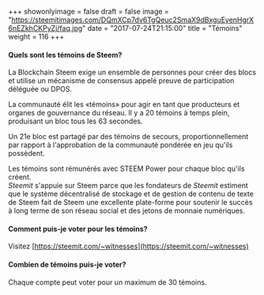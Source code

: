 +++
showonlyimage = false
draft = false
image = "https://steemitimages.com/DQmXCp7dv6TgQeuc2SmaX9dBxguEyenHgrX6nEZkhCKPyZj/faq.jpg"
date = "2017-07-24T21:15:00"
title = "Témoins"
weight = 116
+++

<!--more-->

#### Quels sont les témoins de Steem?

La Blockchain Steem exige un ensemble de personnes pour créer des blocs et utilise un mécanisme de consensus appelé preuve de participation déléguée ou DPOS.

La communauté élit les «témoins» pour agir en tant que producteurs et organes de gouvernance du réseau.
Il y a 20 témoins à temps plein, produisant un bloc tous les 63 secondes.

Un 21e bloc est partagé par des témoins de secours, proportionnellement par rapport à
l'approbation de la communauté pondérée en jeu qu'ils possèdent.

Les témoins sont rémunérés avec STEEM Power pour chaque bloc qu'ils créent.  
*Steemit* s'appuie sur Steem parce que les fondateurs de *Steemit* estiment que le système décentralisé de stockage et de gestion de contenu de texte de Steem fait de Steem une excellente plate-forme pour soutenir le succès à long terme de son réseau social et des jetons de monnaie numériques.

#### Comment puis-je voter pour les témoins?

Visitez [https://steemit.com/~witnesses](https://steemit.com/~witnesses)

#### Combien de témoins puis-je voter?

Chaque compte peut voter pour un maximum de 30 témoins.